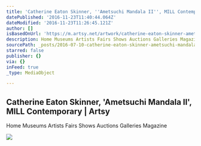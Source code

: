 ```yaml
---
title: 'Catherine Eaton Skinner, ''Ametsuchi Mandala II'', MILL Contemporary | Artsy'
datePublished: '2016-11-23T11:40:44.064Z'
dateModified: '2016-11-23T11:26:45.121Z'
author: []
isBasedOnUrl: 'https://m.artsy.net/artwork/catherine-eaton-skinner-ametsuchi-mandala-ii-1'
description: Home Museums Artists Fairs Shows Auctions Galleries Magazine
sourcePath: _posts/2016-07-10-catherine-eaton-skinner-ametsuchi-mandala-ii-mill-contem.md
starred: false
publisher: {}
via: {}
inFeed: true
_type: MediaObject

---
```

<article style=""><h1>Catherine Eaton Skinner, 'Ametsuchi Mandala II', MILL Contemporary | Artsy</h1><p>Home Museums Artists Fairs Shows Auctions Galleries Magazine</p><img src="https://d32dm0rphc51dk.cloudfront.net/lwsxmMxzhBkw40kTDT7kFg/large.jpg" /></article>